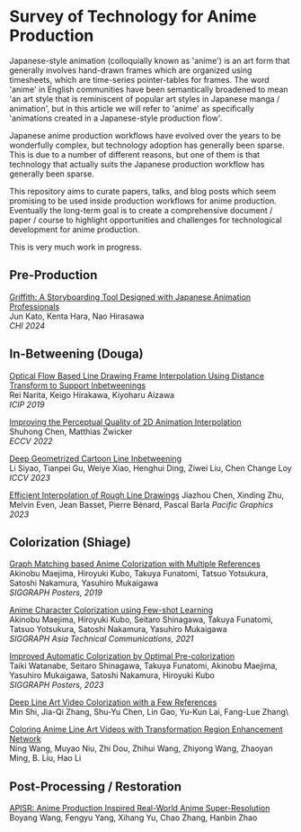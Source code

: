 # Survey of Technology for Anime Production

Japanese-style animation (colloquially known as 'anime') is an art form that generally involves hand-drawn frames which are organized using timesheets, which are time-series pointer-tables for frames. The word 'anime' in English communities have been semantically broadened to mean 'an art style that is reminiscent of popular art styles in Japanese manga / animation', but in this article we will refer to 'anime' as specifically 'animations created in a Japanese-style production flow'. 

Japanese anime production workflows have evolved over the years to be wonderfully complex, but technology adoption has generally been sparse. This is due to a number of different reasons, but one of them is that technology that actually suits the Japanese production workflow has generally been sparse. 

This repository aims to curate papers, talks, and blog posts which seem promising to be used inside production workflows for anime production. Eventually the long-term goal is to create a comprehensive document / paper / course to highlight opportunities and challenges for technological development for anime production.

This is very much work in progress.

## Pre-Production

[Griffith: A Storyboarding Tool Designed with Japanese Animation Professionals](https://research.archinc.jp/en/griffith/)\
Jun Kato, Kenta Hara, Nao Hirasawa\
_CHI 2024_

## In-Betweening (Douga)

[Optical Flow Based Line Drawing Frame Interpolation Using Distance Transform to Support Inbetweenings](https://ieeexplore.ieee.org/document/8803506)\
Rei Narita, Keigo Hirakawa, Kiyoharu Aizawa\
_ICIP 2019_

[Improving the Perceptual Quality of 2D Animation Interpolation](https://arxiv.org/abs/2111.12792)\
Shuhong Chen, Matthias Zwicker\
_ECCV 2022_

[Deep Geometrized Cartoon Line Inbetweening](https://github.com/lisiyao21/AnimeInbet)\
Li Siyao, Tianpei Gu, Weiye Xiao, Henghui Ding, Ziwei Liu, Chen Change Loy\
_ICCV 2023_

[Efficient Interpolation of Rough Line Drawings](https://inria.hal.science/hal-04202841)
Jiazhou Chen, Xinding Zhu, Melvin Even, Jean Basset, Pierre Bénard, Pascal Barla
_Pacific Graphics 2023_

## Colorization (Shiage)

[Graph Matching based Anime Colorization with Multiple References](https://dl.acm.org/doi/abs/10.1145/3306214.3338560)\
Akinobu Maejima, Hiroyuki Kubo, Takuya Funatomi, Tatsuo Yotsukura, Satoshi Nakamura, Yasuhiro Mukaigawa\
_SIGGRAPH Posters, 2019_

[Anime Character Colorization using Few-shot Learning](https://dl.acm.org/doi/10.1145/3478512.3488604)\
Akinobu Maejima, Hiroyuki Kubo, Seitaro Shinagawa, Takuya Funatomi, Tatsuo Yotsukura, Satoshi Nakamura, Yasuhiro Mukaigawa\
_SIGGRAPH Asia Technical Communications, 2021_

[Improved Automatic Colorization by Optimal Pre-colorization](https://dl.acm.org/doi/abs/10.1145/3588028.3603669)\
Taiki Watanabe, Seitaro Shinagawa, Takuya Funatomi, Akinobu Maejima, Yasuhiro Mukaigawa, Satoshi Nakamura, Hiroyuki Kubo\
_SIGGRAPH Posters, 2023_

[Deep Line Art Video Colorization with a Few References](https://arxiv.org/abs/2003.10685)\
Min Shi, Jia-Qi Zhang, Shu-Yu Chen, Lin Gao, Yu-Kun Lai, Fang-Lue Zhang\

[Coloring Anime Line Art Videos with Transformation Region Enhancement Network
](https://dl.acm.org/doi/abs/10.1016/j.patcog.2023.109562)\
Ning Wang, Muyao Niu, Zhi Dou, Zhihui Wang, Zhiyong Wang, Zhaoyan Ming, B. Liu, Hao Li

## Post-Processing / Restoration

[APISR: Anime Production Inspired Real-World Anime Super-Resolution](https://arxiv.org/abs/2403.01598)\
Boyang Wang, Fengyu Yang, Xihang Yu, Chao Zhang, Hanbin Zhao


